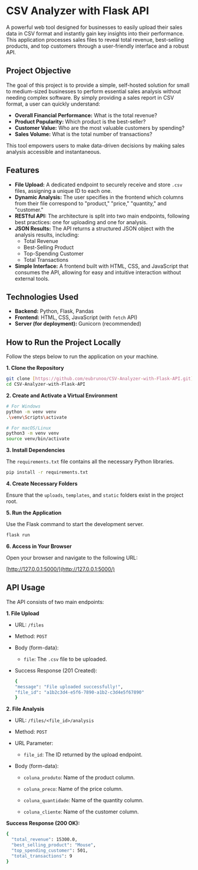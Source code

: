 # CSV Analyzer with Flask API

A powerful web tool designed for businesses to easily upload their sales data in CSV format and instantly gain key insights into their performance. This application processes sales files to reveal total revenue, best-selling products, and top customers through a user-friendly interface and a robust API.

## Project Objective

The goal of this project is to provide a simple, self-hosted solution for small to medium-sized businesses to perform essential sales analysis without needing complex software. By simply providing a sales report in CSV format, a user can quickly understand:

- **Overall Financial Performance:** What is the total revenue?
- **Product Popularity:** Which product is the best-seller?
- **Customer Value:** Who are the most valuable customers by spending?
- **Sales Volume:** What is the total number of transactions?

This tool empowers users to make data-driven decisions by making sales analysis accessible and instantaneous.

## Features

- **File Upload:** A dedicated endpoint to securely receive and store `.csv` files, assigning a unique ID to each one.
- **Dynamic Analysis:** The user specifies in the frontend which columns from their file correspond to "product," "price," "quantity," and "customer."
- **RESTful API:** The architecture is split into two main endpoints, following best practices: one for uploading and one for analysis.
- **JSON Results:** The API returns a structured JSON object with the analysis results, including:
  - Total Revenue
  - Best-Selling Product
  - Top-Spending Customer
  - Total Transactions
- **Simple Interface:** A frontend built with HTML, CSS, and JavaScript that consumes the API, allowing for easy and intuitive interaction without external tools.

## Technologies Used

- **Backend:** Python, Flask, Pandas
- **Frontend:** HTML, CSS, JavaScript (with `fetch` API)
- **Server (for deployment):** Gunicorn (recommended)

## How to Run the Project Locally

Follow the steps below to run the application on your machine.

**1. Clone the Repository**
```bash
git clone [https://github.com/eubrunoo/CSV-Analyzer-with-Flask-API.git](https://github.com/eubrunoo/CSV-Analyzer-with-Flask-API.git)
cd CSV-Analyzer-with-Flask-API
```

**2. Create and Activate a Virtual Environment**
```bash
# For Windows
python -m venv venv
.\venv\Scripts\activate

# For macOS/Linux
python3 -m venv venv
source venv/bin/activate
```
**3. Install Dependencies**

The `requirements.txt` file contains all the necessary Python libraries.
```bash
pip install -r requirements.txt
```
**4. Create Necessary Folders**

Ensure that the `uploads`, `templates`, and `static` folders exist in the project root.

**5. Run the Application**

Use the Flask command to start the development server.
```bash
flask run
```
**6. Access in Your Browser**

Open your browser and navigate to the following URL:

[http://127.0.0.1:5000/](http://127.0.0.1:5000/)

## API Usage

The API consists of two main endpoints:

**1. File Upload**

- URL: `/files`

- Method: `POST`

- Body (form-data):

  - `file`: The `.csv` file to be uploaded.

- Success Response (201 Created):
  ```bash
  {
  "message": "File uploaded successfully!",
  "file_id": "a1b2c3d4-e5f6-7890-a1b2-c3d4e5f67890"
  }
  ```
  
**2. File Analysis**

- URL: `/files/<file_id>/analysis`

- Method: `POST`

- URL Parameter:

  - `file_id`: The ID returned by the upload endpoint.

- Body (form-data):

  - `coluna_produto`: Name of the product column.

  - `coluna_preco`: Name of the price column.

  - `coluna_quantidade`: Name of the quantity column.

  - `coluna_cliente`: Name of the customer column.

**Success Response (200 OK):**

```bash
{
  "total_revenue": 15300.0,
  "best_selling_product": "Mouse",
  "top_spending_customer": 501,
  "total_transactions": 9
}
```
  


